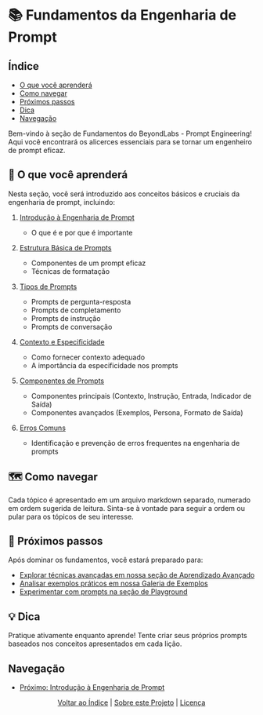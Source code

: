 # 📚 Fundamentos da Engenharia de Prompt

## Índice
- [O que você aprenderá](#-o-que-você-aprenderá)
- [Como navegar](#-como-navegar)
- [Próximos passos](#-próximos-passos)
- [Dica](#-dica)
- [Navegação](#navegação)

Bem-vindo à seção de Fundamentos do BeyondLabs - Prompt Engineering! Aqui você encontrará os alicerces essenciais para se tornar um engenheiro de prompt eficaz.

## 🎯 O que você aprenderá

Nesta seção, você será introduzido aos conceitos básicos e cruciais da engenharia de prompt, incluindo:

1. [Introdução à Engenharia de Prompt](01_introduction_to_prompt_engineering.md)
   - O que é e por que é importante

2. [Estrutura Básica de Prompts](02_basic_prompt_structure.md)
   - Componentes de um prompt eficaz
   - Técnicas de formatação

3. [Tipos de Prompts](03_types_of_prompts.md)
   - Prompts de pergunta-resposta
   - Prompts de completamento
   - Prompts de instrução
   - Prompts de conversação

4. [Contexto e Especificidade](04_context_and_specificity.md)
   - Como fornecer contexto adequado
   - A importância da especificidade nos prompts

5. [Componentes de Prompts](05_prompt_components.md)
   - Componentes principais (Contexto, Instrução, Entrada, Indicador de Saída)
   - Componentes avançados (Exemplos, Persona, Formato de Saída)

6. [Erros Comuns](06_common_pitfalls.md)
   - Identificação e prevenção de erros frequentes na engenharia de prompts

## 🗺️ Como navegar

Cada tópico é apresentado em um arquivo markdown separado, numerado em ordem sugerida de leitura. Sinta-se à vontade para seguir a ordem ou pular para os tópicos de seu interesse.

## 🚀 Próximos passos

Após dominar os fundamentos, você estará preparado para:

- [Explorar técnicas avançadas em nossa seção de Aprendizado Avançado](../../assets/utils/NOT_FOUND.md)
- [Analisar exemplos práticos em nossa Galeria de Exemplos](../../assets/utils/NOT_FOUND.md)
- [Experimentar com prompts na seção de Playground](../../assets/utils/NOT_FOUND.md)

## 💡 Dica

Pratique ativamente enquanto aprende! Tente criar seus próprios prompts baseados nos conceitos apresentados em cada lição.

## Navegação
- [Próximo: Introdução à Engenharia de Prompt](01_introduction_to_prompt_engineering.md)

<div align="center">
  <a href="#índice">Voltar ao Índice</a> |
  <a href="https://github.com/EYLatamSouth/beyondlabs-prompt-engineering">Sobre este Projeto</a> | 
  <a href="https://github.com/EYLatamSouth/beyondlabs-prompt-engineering/blob/main/LICENSE">Licença</a>
</div>